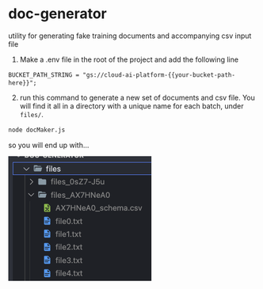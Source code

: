 # doc-generator

utility for generating fake training documents and accompanying csv input file

1. Make a .env file in the root of the project and add the following line

```.env
BUCKET_PATH_STRING = "gs://cloud-ai-platform-{{your-bucket-path-here}}";
```

2. run this command to generate a new set of documents and csv file.  You will find it all in a directory with a unique name for each batch, under `files/`.

```bash
node docMaker.js
```

so you will end up with...

![files](./filespic.png)